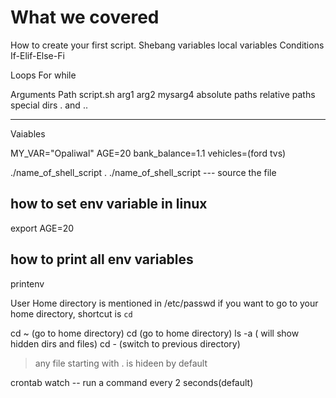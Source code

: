 # What we covered
How to create your first script.
Shebang
variables
    local variables
Conditions
    If-Elif-Else-Fi

Loops
    For
    while

Arguments
Path
    script.sh arg1 arg2 mysarg4
    absolute paths
    relative paths
    special dirs . and ..




-------
Vaiables

MY_VAR="Opaliwal"
AGE=20
bank_balance=1.1
vehicles=(ford tvs)



./name_of_shell_script
. ./name_of_shell_script   --- source the file


## how to set env variable in linux
export AGE=20

## how to print all env variables
printenv



User Home directory is mentioned in /etc/passwd
if you want to go to your home directory, shortcut is `cd`

cd ~  (go to home directory)
cd    (go to home directory)
ls -a ( will show hidden dirs and files)
cd -  (switch to previous directory)
> any file starting with . is hideen by default


crontab
watch -- run a command every 2 seconds(default)